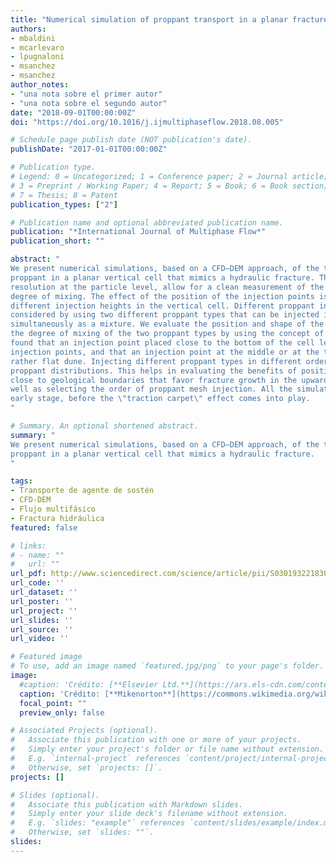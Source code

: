 ```yaml
---
title: "Numerical simulation of proppant transport in a planar fracture. A study of perforation placement and injection strategy"
authors:
- mbaldini
- mcarlevaro
- lpugnaloni
- msanchez
- msanchez
author_notes:
- "una nota sobre el primer autor"
- "una nota sobre el segundo autor"
date: "2018-09-01T00:00:00Z"
doi: "https://doi.org/10.1016/j.ijmultiphaseflow.2018.08.005"

# Schedule page publish date (NOT publication's date).
publishDate: "2017-01-01T00:00:00Z"

# Publication type.
# Legend: 0 = Uncategorized; 1 = Conference paper; 2 = Journal article;
# 3 = Preprint / Working Paper; 4 = Report; 5 = Book; 6 = Book section;
# 7 = Thesis; 8 = Patent
publication_types: ["2"]

# Publication name and optional abbreviated publication name.
publication: "*International Journal of Multiphase Flow*"
publication_short: ""

abstract: "
We present numerical simulations, based on a CFD–DEM approach, of the transport and settlement of
proppant in a planar vertical cell that mimics a hydraulic fracture. These simulations, with
resolution at the particle level, allow for a clean measurement of the dune placement and proppant
degree of mixing. The effect of the position of the injection points is considered by three
different injection heights in the vertical cell. Different proppant injection strategies were also
considered by using two different proppant types that can be injected in different orders or
simultaneously as a mixture. We evaluate the position and shape of the settled dune. We measure
the degree of mixing of the two proppant types by using the concept of mixing entropy. We have
found that an injection point placed close to the bottom of the cell leads to a dune close to the
injection points, and that an injection point at the middle or at the top of the cell leads to a
rather flat dune. Injecting different proppant types in different orders yields distinctive
proppant distributions. This helps in evaluating the benefits of positioning perforation clusters
close to geological boundaries that favor fracture growth in the upward or downward direction as
well as selecting the order of proppant mesh injection. All the simulations correspond to the
early stage, before the \"traction carpet\" effect comes into play.
"

# Summary. An optional shortened abstract.
summary: "
We present numerical simulations, based on a CFD–DEM approach, of the transport and settlement of
proppant in a planar vertical cell that mimics a hydraulic fracture.
"

tags:
- Transporte de agente de sostén
- CFD-DEM
- Flujo multifásico
- Fractura hidráulica
featured: false

# links:
# - name: ""
#   url: ""
url_pdf: http://www.sciencedirect.com/science/article/pii/S030193221830051X
url_code: ''
url_dataset: ''
url_poster: ''
url_project: ''
url_slides: ''
url_source: ''
url_video: ''

# Featured image
# To use, add an image named `featured.jpg/png` to your page's folder. 
image:
  #caption: 'Crédito: [**Elsevier Ltd.**](https://ars.els-cdn.com/content/image/1-s2.0-S030193221830051X-fx1_lrg.jpg)'
  caption: 'Crédito: [**Mikenorton**](https://commons.wikimedia.org/wiki/File:HydroFrac.png)'
  focal_point: ""
  preview_only: false

# Associated Projects (optional).
#   Associate this publication with one or more of your projects.
#   Simply enter your project's folder or file name without extension.
#   E.g. `internal-project` references `content/project/internal-project/index.md`.
#   Otherwise, set `projects: []`.
projects: []

# Slides (optional).
#   Associate this publication with Markdown slides.
#   Simply enter your slide deck's filename without extension.
#   E.g. `slides: "example"` references `content/slides/example/index.md`.
#   Otherwise, set `slides: ""`.
slides:
---
```

